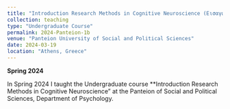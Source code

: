 ```yaml
---
title: "Ιntroduction Research Methods in Cognitive Neuroscience (Εισαγωγή στη μεθοδολογία έρευνας στις νοητικές νευροεπιστήμες)"
collection: teaching
type: "Undergraduate Course"
permalink: 2024-Panteion-1b
venue: "Panteion University of Social and Political Sciences"
date: 2024-03-19
location: "Athens, Greece"
---
```


**Spring 2024**  


In Spring 2024 I taught the Undergraduate course **Ιntroduction Research Methods in Cognitive Neuroscience” at the Panteion of Social and Political Sciences, Department of Psychology.


 
